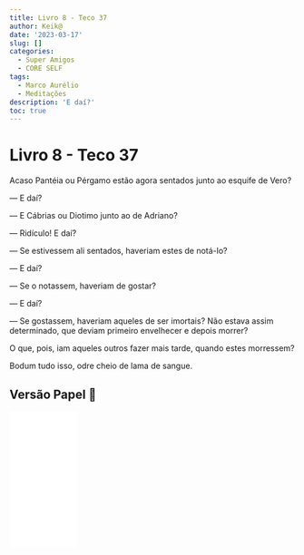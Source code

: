 ```yaml
---
title: Livro 8 - Teco 37
author: Keik@
date: '2023-03-17'
slug: []
categories:
  - Super Amigos
  - CORE SELF
tags:
  - Marco Aurélio
  - Meditações
description: 'E daí?'
toc: true
---
```


# Livro 8 - Teco 37

Acaso Pantéia ou Pérgamo estão agora sentados junto ao esquife de Vero? 

— E daí? 

— E Cábrias ou Diotimo junto ao de Adriano? 

— Ridículo! E daí? 

— Se estivessem ali sentados, haveriam estes de notá-lo? 

— E daí? 

— Se o notassem, haveriam de gostar? 

— E daí? 

— Se gostassem, haveriam aqueles de ser imortais? Não estava assim determinado, que deviam primeiro envelhecer e depois morrer? 

O que, pois, iam aqueles outros fazer mais tarde, quando estes morressem? 


Bodum tudo isso, odre cheio de lama de sangue.


## Versão Papel :book:
<iframe style="width:120px;height:240px;" marginwidth="0" marginheight="0" scrolling="no" frameborder="0" src="//ws-na.amazon-adsystem.com/widgets/q?ServiceVersion=20070822&OneJS=1&Operation=GetAdHtml&MarketPlace=BR&source=ss&ref=as_ss_li_til&ad_type=product_link&tracking_id=mundodekeika-20&language=pt_BR&marketplace=amazon&region=BR&placement=B092FVY4BB&asins=B092FVY4BB&linkId=37c5ec14221f61f811029aa88b520891&show_border=true&link_opens_in_new_window=true"></iframe>